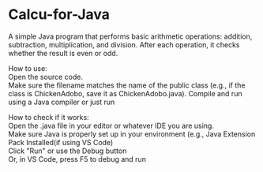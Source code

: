 # Calcu-for-Java
A simple Java program that performs basic arithmetic operations: addition, subtraction, multiplication, and division. After each operation, it checks whether the result is even or odd.  

How to use:  
Open the source code.  
Make sure the filename matches the name of the public class (e.g., if the class is ChickenAdobo, save it as ChickenAdobo.java). 
Compile and run using a Java compiler or just run  

How to check if it works:  
Open the .java file in your editor or whatever IDE you are using.  
Make sure Java is properly set up in your environment (e.g., Java Extension Pack Installed(if using VS Code)  
Click "Run" or use the Debug button  
Or, in VS Code, press F5 to debug and run  
